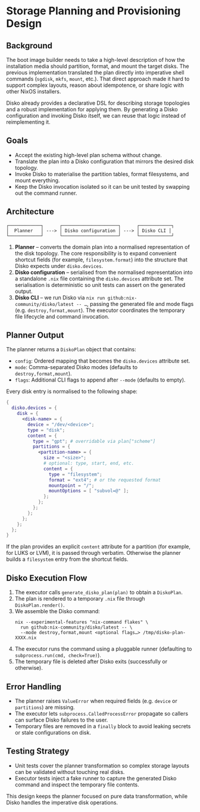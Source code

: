 # Storage Planning and Provisioning Design

## Background

The boot image builder needs to take a high-level description of how the
installation media should partition, format, and mount the target disks. The
previous implementation translated the plan directly into imperative shell
commands (`sgdisk`, `mkfs`, `mount`, etc.). That direct approach made it hard to
support complex layouts, reason about idempotence, or share logic with other
NixOS installers.

Disko already provides a declarative DSL for describing storage topologies and a
robust implementation for applying them. By generating a Disko configuration and
invoking Disko itself, we can reuse that logic instead of reimplementing it.

## Goals

* Accept the existing high-level plan schema without change.
* Translate the plan into a Disko configuration that mirrors the desired disk
  topology.
* Invoke Disko to materialise the partition tables, format filesystems, and
  mount everything.
* Keep the Disko invocation isolated so it can be unit tested by swapping out
  the command runner.

## Architecture

```
┌────────────┐      ┌─────────────────────┐      ┌────────────┐
│  Planner   │ ---> │ Disko configuration │ ---> │ Disko CLI │
└────────────┘      └─────────────────────┘      └────────────┘
```

1. **Planner** – converts the domain plan into a normalised representation of
   the disk topology. The core responsibility is to expand convenient shortcut
   fields (for example, `filesystem.format`) into the structure that Disko
   expects under `disko.devices`.
2. **Disko configuration** – serialised from the normalised representation into
   a standalone `.nix` file containing the `disko.devices` attribute set. The
   serialisation is deterministic so unit tests can assert on the generated
   output.
3. **Disko CLI** – we run Disko via
   `nix run github:nix-community/disko/latest -- …`, passing the generated file
   and mode flags (e.g. `destroy,format,mount`). The executor coordinates the
   temporary file lifecycle and command invocation.

## Planner Output

The planner returns a `DiskoPlan` object that contains:

* `config`: Ordered mapping that becomes the `disko.devices` attribute set.
* `mode`: Comma-separated Disko modes (defaults to `destroy,format,mount`).
* `flags`: Additional CLI flags to append after `--mode` (defaults to empty).

Every disk entry is normalised to the following shape:

```nix
{
  disko.devices = {
    disk = {
      <disk-name> = {
        device = "/dev/<device>";
        type = "disk";
        content = {
          type = "gpt"; # overridable via plan["scheme"]
          partitions = {
            <partition-name> = {
              size = "<size>";
              # optional: type, start, end, etc.
              content = {
                type = "filesystem";
                format = "ext4"; # or the requested format
                mountpoint = "/";
                mountOptions = [ "subvol=@" ];
              };
            };
          };
        };
      };
    };
  };
}
```

If the plan provides an explicit `content` attribute for a partition (for
example, for LUKS or LVM), it is passed through verbatim. Otherwise the planner
builds a `filesystem` entry from the shortcut fields.

## Disko Execution Flow

1. The executor calls `generate_disko_plan(plan)` to obtain a `DiskoPlan`.
2. The plan is rendered to a temporary `.nix` file through `DiskoPlan.render()`.
3. We assemble the Disko command:
   ```
   nix --experimental-features "nix-command flakes" \
     run github:nix-community/disko/latest -- \
     --mode destroy,format,mount <optional flags…> /tmp/disko-plan-XXXX.nix
   ```
4. The executor runs the command using a pluggable runner (defaulting to
   `subprocess.run(cmd, check=True)`).
5. The temporary file is deleted after Disko exits (successfully or otherwise).

## Error Handling

* The planner raises `ValueError` when required fields (e.g. `device` or
  `partitions`) are missing.
* The executor lets `subprocess.CalledProcessError` propagate so callers can
  surface Disko failures to the user.
* Temporary files are removed in a `finally` block to avoid leaking secrets or
  stale configurations on disk.

## Testing Strategy

* Unit tests cover the planner transformation so complex storage layouts can be
  validated without touching real disks.
* Executor tests inject a fake runner to capture the generated Disko command and
  inspect the temporary file contents.

This design keeps the planner focused on pure data transformation, while Disko
handles the imperative disk operations.
